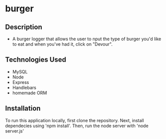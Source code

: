 # burger

## Description
* A burger logger that allows the user to nput the type of burger you'd like to eat and when you've had it, click on "Devour".

## Technologies Used
 * MySQL
 * Node 
 * Express
 * Handlebars
 * homemade ORM

 ## Installation

 To run this application locally, first clone the repository. Next, install dependecies using 'npm install'. Then, run the node server with 'node server.js'

